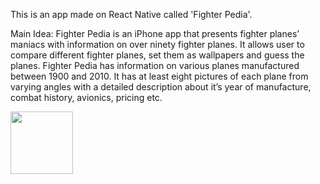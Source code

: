 This is an app made on React Native called 'Fighter Pedia'.

Main Idea: 
Fighter Pedia is an iPhone app that presents fighter planes’ maniacs with information on over
ninety fighter planes. It allows user to compare different fighter planes, set them as wallpapers
and guess the planes.
Fighter Pedia has information on various planes manufactured between 1900 and 2010. It has
at least eight pictures of each plane from varying angles with a detailed description about it’s
year of manufacture, combat history, avionics, pricing etc.


<img src="https://github.com/user-attachments/assets/c084311e-8ce5-4736-b60a-a64d8423ae93" width="100" height="100"/>
